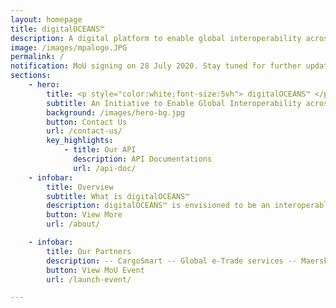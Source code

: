```yaml
---
layout: homepage
title: digitalOCEANS™
description: A digital platform to enable global interoperability across Maritime Systems 
image: /images/mpalogo.JPG
permalink: /
notification: MoU signing on 28 July 2020. Stay tuned for further updates on this page.
sections:
    - hero:
        title: <p style="color:white;font-size:5vh"> digitalOCEANS™ </p>
        subtitle: An Initiative to Enable Global Interoperability across Maritime Systems 
        background: /images/hero-bg.jpg
        button: Contact Us
        url: /contact-us/
        key_highlights:
            - title: Our API
              description: API Documentations
              url: /api-doc/
    - infobar:
        title: Overview
        subtitle: What is digitalOCEANS™
        description: digitalOCEANS™ is envisioned to be an interoperable super-platform and information hub that facilitates cross-border data exchange and automated services across supply chain players, clearance authorities and other national single windows.
        button: View More
        url: /about/

    - infobar:
        title: Our Partners
        description: -- CargoSmart -- Global e-Trade services -- Maersk GTD -- Port of Rotterdam Authority -- PSA International--
        button: View MoU Event
        url: /launch-event/

---
```

